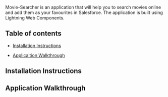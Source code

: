 Movie-Searcher is an application that will help you to search movies online and add them as your favourites in Salesforce. The application is built using Lightning Web Components.

## Table of contents
- [Installation Instructions](#installation-instruction)

- [Applicaition Walkthrough](#application-walkthrough)

## Installation Instructions


## Application Walkthrough
